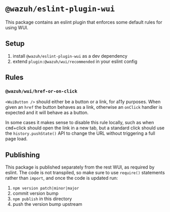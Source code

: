 # `@wazuh/eslint-plugin-wui`

This package contains an eslint plugin that enforces some default rules for using WUI.

## Setup

1. install `@wazuh/eslint-plugin-wui` as a dev dependency
2. extend `plugin:@wazuh/wui/recommended` in your eslint config

## Rules

### `@wazuh/wui/href-or-on-click`

`<WuiButton />` should either be a button or a link, for a11y purposes. When given an `href` the button behaves as a link, otherwise an `onClick` handler is expected and it will behave as a button.

In some cases it makes sense to disable this rule locally, such as when <kbd>cmd</kbd>+click should open the link in a new tab, but a standard click should use the `history.pushState()` API to change the URL without triggering a full page load.

## Publishing

This package is published separately from the rest WUI, as required by eslint. The code is not transpiled, so make sure to use `require()` statements rather than `import`, and once the code is updated run:

1. `npm version patch|minor|major`
2. commit version bump
3. `npm publish` in this directory 
4. push the version bump upstream
